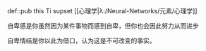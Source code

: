 def::pub this Ti supset [[心理学|λ:/Neural-Networks/元素/心理学]]


自卑感是你虽然因为某件事物而感到自卑，但你也会因此努力从而进步

自卑情结是你以此为借口，认为这是不可改变的事实。